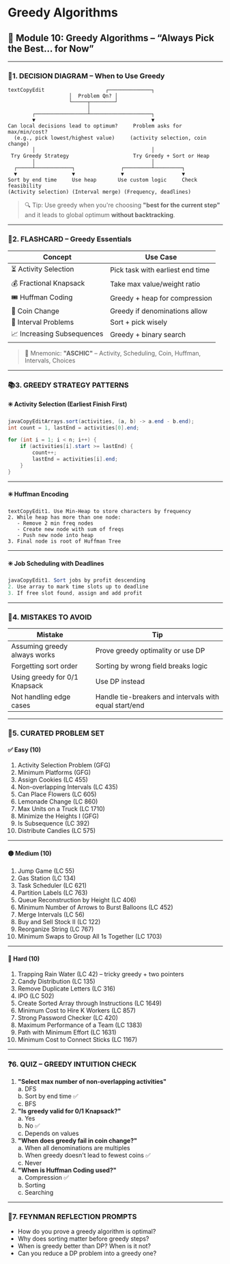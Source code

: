 # Greedy Algorithms

## 📘 Module 10: Greedy Algorithms – “Always Pick the Best… for Now”

***

### 📍1. DECISION DIAGRAM – When to Use Greedy

```
textCopyEdit                    ┌──────────────┐
                    │  Problem Qn? │
                    └─────┬────────┘
                          │
        ┌─────────────────┴────────────────────┐
        ▼                                      ▼
Can local decisions lead to optimum?     Problem asks for max/min/cost?
  (e.g., pick lowest/highest value)     (activity selection, coin change)
        │                                      │
 Try Greedy Strategy                     Try Greedy + Sort or Heap
        │                                      │
  ┌─────┴────────────┐               ┌─────────┴─────────┐
  ▼                  ▼               ▼                   ▼
Sort by end time     Use heap       Use custom logic     Check feasibility
(Activity selection) (Interval merge) (Frequency, deadlines)
```

> 🔍 Tip: Use greedy when you're choosing **"best for the current step"** and it leads to global optimum **without backtracking**.

***

### 🧠2. FLASHCARD – Greedy Essentials

| Concept                    | Use Case                         |
| -------------------------- | -------------------------------- |
| ⏳ Activity Selection       | Pick task with earliest end time |
| 💰 Fractional Knapsack     | Take max value/weight ratio      |
| 🎟️ Huffman Coding         | Greedy + heap for compression    |
| 🔢 Coin Change             | Greedy if denominations allow    |
| 📆 Interval Problems       | Sort + pick wisely               |
| 📈 Increasing Subsequences | Greedy + binary search           |

> 🔖 Mnemonic: **"ASCHIC"** – Activity, Scheduling, Coin, Huffman, Intervals, Choices

***

### 📚3. GREEDY STRATEGY PATTERNS

#### ✳️ Activity Selection (Earliest Finish First)

```java
javaCopyEditArrays.sort(activities, (a, b) -> a.end - b.end);
int count = 1, lastEnd = activities[0].end;

for (int i = 1; i < n; i++) {
    if (activities[i].start >= lastEnd) {
        count++;
        lastEnd = activities[i].end;
    }
}
```

***

#### ✳️ Huffman Encoding

```
textCopyEdit1. Use Min-Heap to store characters by frequency
2. While heap has more than one node:
   - Remove 2 min freq nodes
   - Create new node with sum of freqs
   - Push new node into heap
3. Final node is root of Huffman Tree
```

***

#### ✳️ Job Scheduling with Deadlines

```java
javaCopyEdit1. Sort jobs by profit descending
2. Use array to mark time slots up to deadline
3. If free slot found, assign and add profit
```

***

### 🔄4. MISTAKES TO AVOID

| Mistake                       | Tip                                                    |
| ----------------------------- | ------------------------------------------------------ |
| Assuming greedy always works  | Prove greedy optimality or use DP                      |
| Forgetting sort order         | Sorting by wrong field breaks logic                    |
| Using greedy for 0/1 Knapsack | Use DP instead                                         |
| Not handling edge cases       | Handle tie-breakers and intervals with equal start/end |

***

### 🧩5. CURATED PROBLEM SET

#### ✅ Easy (10)

1. Activity Selection Problem (GFG)
2. Minimum Platforms (GFG)
3. Assign Cookies (LC 455)
4. Non-overlapping Intervals (LC 435)
5. Can Place Flowers (LC 605)
6. Lemonade Change (LC 860)
7. Max Units on a Truck (LC 1710)
8. Minimize the Heights I (GFG)
9. Is Subsequence (LC 392)
10. Distribute Candies (LC 575)

***

#### 🟡 Medium (10)

1. Jump Game (LC 55)
2. Gas Station (LC 134)
3. Task Scheduler (LC 621)
4. Partition Labels (LC 763)
5. Queue Reconstruction by Height (LC 406)
6. Minimum Number of Arrows to Burst Balloons (LC 452)
7. Merge Intervals (LC 56)
8. Buy and Sell Stock II (LC 122)
9. Reorganize String (LC 767)
10. Minimum Swaps to Group All 1s Together (LC 1703)

***

#### 🔴 Hard (10)

1. Trapping Rain Water (LC 42) – tricky greedy + two pointers
2. Candy Distribution (LC 135)
3. Remove Duplicate Letters (LC 316)
4. IPO (LC 502)
5. Create Sorted Array through Instructions (LC 1649)
6. Minimum Cost to Hire K Workers (LC 857)
7. Strong Password Checker (LC 420)
8. Maximum Performance of a Team (LC 1383)
9. Path with Minimum Effort (LC 1631)
10. Minimum Cost to Connect Sticks (LC 1167)

***

### ❓6. QUIZ – GREEDY INTUITION CHECK

1. **"Select max number of non-overlapping activities"**\
   a. DFS\
   b. Sort by end time ✅\
   c. BFS
2. **"Is greedy valid for 0/1 Knapsack?"**\
   a. Yes\
   b. No ✅\
   c. Depends on values
3. **"When does greedy fail in coin change?"**\
   a. When all denominations are multiples\
   b. When greedy doesn't lead to fewest coins ✅\
   c. Never
4. **"When is Huffman Coding used?"**\
   a. Compression ✅\
   b. Sorting\
   c. Searching

***

### 🧠7. FEYNMAN REFLECTION PROMPTS

* How do you prove a greedy algorithm is optimal?
* Why does sorting matter before greedy steps?
* When is greedy better than DP? When is it not?
* Can you reduce a DP problem into a greedy one?
